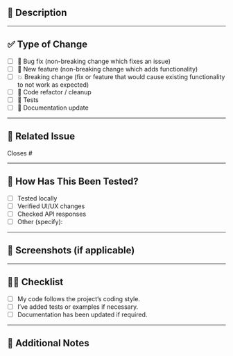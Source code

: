 ## 🧩 Description

<!-- Provide a clear and concise description of what this PR does. 
     Example: Adds login validation, fixes footer layout, updates README, etc. -->

---

## ✅ Type of Change

<!-- Please delete options that are not relevant -->

- [ ] 🐞 Bug fix (non-breaking change which fixes an issue)
- [ ] 🚀 New feature (non-breaking change which adds functionality)
- [ ] 💥 Breaking change (fix or feature that would cause existing functionality to not work as expected)
- [ ] 🧹 Code refactor / cleanup
- [ ] 🧪 Tests
- [ ] 📝 Documentation update

---

## 🔗 Related Issue

<!-- Example: Closes #123 -->
Closes #

---

## 🧠 How Has This Been Tested?

<!-- Describe how you tested your changes and what steps reviewers can follow to verify. -->
- [ ] Tested locally
- [ ] Verified UI/UX changes
- [ ] Checked API responses
- [ ] Other (specify):

---

## 📸 Screenshots (if applicable)

<!-- Add screenshots/gifs to help explain your changes visually -->

---

## 🧑‍💻 Checklist

- [ ] My code follows the project’s coding style.
- [ ] I’ve added tests or examples if necessary.
- [ ] Documentation has been updated if required.

---

## 💬 Additional Notes

<!-- Add any other relevant information or context here -->
